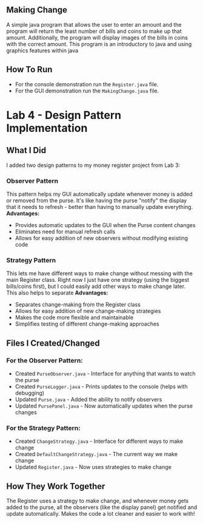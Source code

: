 ## Making Change

A simple java program that allows the user to enter an amount and the program will return the least number of bills and coins to make up that amount. Additionally, the program will display images of the bills in coins with the correct amount. This program is an introductory to java and using graphics features within java

## How To Run
- For the console demonstration run the `Register.java` file.
- For the GUI demonstration run the `MakingChange.java` file.

# Lab 4 - Design Pattern Implementation

## What I Did
I added two design patterns to my money register project from Lab 3:

### Observer Pattern
This pattern helps my GUI automatically update whenever money is added or removed from the purse. It's like having the purse "notify" the display that it needs to refresh - better than having to manually update everything.
**Advantages:**
- Provides automatic updates to the GUI when the Purse content changes
- Eliminates need for manual refresh calls
- Allows for easy addition of new observers without modifying existing code

### Strategy Pattern
This lets me have different ways to make change without messing with the main Register class. Right now I just have one strategy (using the biggest bills/coins first), but I could easily add other ways to make change later. This also helps to separate
**Advantages:**
- Separates change-making from the Register class
- Allows for easy addition of new change-making strategies
- Makes the code more flexible and maintainable
- Simplifies testing of different change-making approaches

## Files I Created/Changed

### For the Observer Pattern:
- Created `PurseObserver.java` - Interface for anything that wants to watch the purse
- Created `PurseLogger.java` - Prints updates to the console (helps with debugging)
- Updated `Purse.java` - Added the ability to notify observers
- Updated `PursePanel.java` - Now automatically updates when the purse changes

### For the Strategy Pattern:
- Created `ChangeStrategy.java` - Interface for different ways to make change
- Created `DefaultChangeStrategy.java` - The current way we make change
- Updated `Register.java` - Now uses strategies to make change

## How They Work Together
The Register uses a strategy to make change, and whenever money gets added to the purse, all the observers (like the display panel) get notified and update automatically. Makes the code a lot cleaner and easier to work with!
